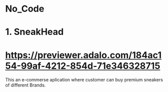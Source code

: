 # No_Code
# 1. SneakHead
# https://previewer.adalo.com/184ac154-99af-4212-854d-71e346328715
This an e-commerse aplication where customer can buy premium sneakers of different Brands.
